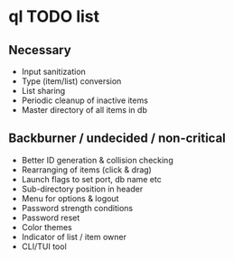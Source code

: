 # ql TODO list

## Necessary
* Input sanitization
* Type (item/list) conversion
* List sharing
* Periodic cleanup of inactive items
* Master directory of all items in db

## Backburner / undecided / non-critical
* Better ID generation & collision checking
* Rearranging of items (click & drag)
* Launch flags to set port, db name etc
* Sub-directory position in header
* Menu for options & logout
* Password strength conditions
* Password reset
* Color themes
* Indicator of list / item owner
* CLI/TUI tool
